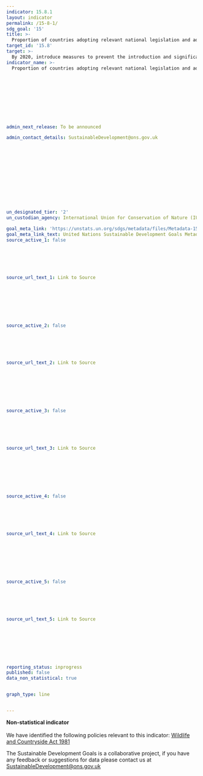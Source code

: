 ```yaml
---
indicator: 15.8.1
layout: indicator
permalink: /15-8-1/
sdg_goal: '15'
title: >-
  Proportion of countries adopting relevant national legislation and adequately resourcing the prevention or control of invasive alien species
target_id: '15.8'
target: >-
  By 2020, introduce measures to prevent the introduction and significantly reduce the impact of invasive alien species on land and water ecosystems and control or eradicate the priority species
indicator_name: >-
  Proportion of countries adopting relevant national legislation and adequately resourcing the prevention or control of invasive alien species










admin_next_release: To be announced

admin_contact_details: SustainableDevelopment@ons.gov.uk













un_designated_tier: '2'
un_custodian_agency: International Union for Conservation of Nature (IUCN)

goal_meta_link: 'https://unstats.un.org/sdgs/metadata/files/Metadata-15-08-01.pdf '
goal_meta_link_text: United Nations Sustainable Development Goals Metadata (PDF 4.0 MB)
source_active_1: false






source_url_text_1: Link to Source








source_active_2: false






source_url_text_2: Link to Source








source_active_3: false






source_url_text_3: Link to Source








source_active_4: false






source_url_text_4: Link to Source








source_active_5: false






source_url_text_5: Link to Source








reporting_status: inprogress
published: false
data_non_statistical: true


graph_type: line


---
```

**Non-statistical indicator**<br><br>We have identified the following policies relevant to this indicator: [Wildlife and Countryside Act 1981](http://www.legislation.gov.uk/ukpga/1981/69)

The Sustainable Development Goals is a collaborative project, if you have any feedback or suggestions for data please contact us at <SustainableDevelopment@ons.gov.uk>


